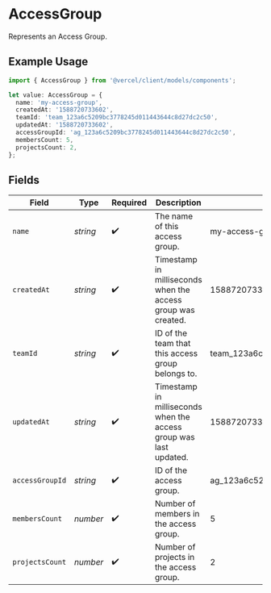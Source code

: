 # AccessGroup

Represents an Access Group.

## Example Usage

```typescript
import { AccessGroup } from '@vercel/client/models/components';

let value: AccessGroup = {
  name: 'my-access-group',
  createdAt: '1588720733602',
  teamId: 'team_123a6c5209bc3778245d011443644c8d27dc2c50',
  updatedAt: '1588720733602',
  accessGroupId: 'ag_123a6c5209bc3778245d011443644c8d27dc2c50',
  membersCount: 5,
  projectsCount: 2,
};
```

## Fields

| Field           | Type     | Required           | Description                                                       | Example                                       |
| --------------- | -------- | ------------------ | ----------------------------------------------------------------- | --------------------------------------------- |
| `name`          | _string_ | :heavy_check_mark: | The name of this access group.                                    | my-access-group                               |
| `createdAt`     | _string_ | :heavy_check_mark: | Timestamp in milliseconds when the access group was created.      | 1588720733602                                 |
| `teamId`        | _string_ | :heavy_check_mark: | ID of the team that this access group belongs to.                 | team_123a6c5209bc3778245d011443644c8d27dc2c50 |
| `updatedAt`     | _string_ | :heavy_check_mark: | Timestamp in milliseconds when the access group was last updated. | 1588720733602                                 |
| `accessGroupId` | _string_ | :heavy_check_mark: | ID of the access group.                                           | ag_123a6c5209bc3778245d011443644c8d27dc2c50   |
| `membersCount`  | _number_ | :heavy_check_mark: | Number of members in the access group.                            | 5                                             |
| `projectsCount` | _number_ | :heavy_check_mark: | Number of projects in the access group.                           | 2                                             |
